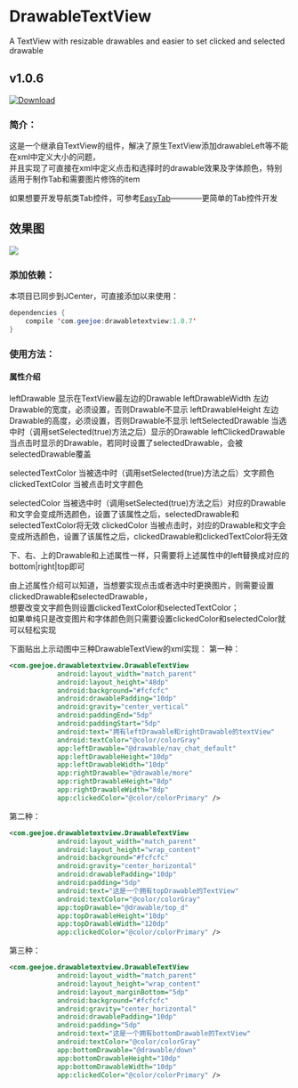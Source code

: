 # DrawableTextView
A TextView with resizable drawables and easier to set clicked and selected drawable

## v1.0.6<br>

[ ![Download](https://api.bintray.com/packages/geejoe/maven/drawabletextview/images/download.svg) ](https://bintray.com/geejoe/maven/drawabletextview/_latestVersion)

### 简介：

这是一个继承自TextView的组件，解决了原生TextView添加drawableLeft等不能在xml中定义大小的问题，<br>
并且实现了可直接在xml中定义点击和选择时的drawable效果及字体颜色，特别适用于制作Tab和需要图片修饰的item<br>

如果想要开发导航类Tab控件，可参考[EasyTab](https://github.com/GeeJoe/EasyTab)————更简单的Tab控件开发

## 效果图
![](https://github.com/GeeJoe/DrawableTextView/raw/master/gif/drawabletextview.gif)

### 添加依赖：

本项目已同步到JCenter，可直接添加以来使用：

```Java
dependencies {
    compile 'com.geejoe:drawabletextview:1.0.7'
}
```

### 使用方法：

#### 属性介绍

leftDrawable 显示在TextView最左边的Drawable
leftDrawableWidth 左边Drawable的宽度，必须设置，否则Drawable不显示
leftDrawableHeight 左边Drawable的高度，必须设置，否则Drawable不显示
leftSelectedDrawable 当选中时（调用setSelected(true)方法之后）显示的Drawable
leftClickedDrawable 当点击时显示的Drawable，若同时设置了selectedDrawable，会被selectedDrawable覆盖

selectedTextColor 当被选中时（调用setSelected(true)方法之后）文字颜色
clickedTextColor 当被点击时文字颜色

selectedColor 当被选中时（调用setSelected(true)方法之后）对应的Drawable和文字会变成所选颜色，设置了该属性之后，selectedDrawable和selectedTextColor将无效
clickedColor 当被点击时，对应的Drawable和文字会变成所选颜色，设置了该属性之后，clickedDrawable和clickedTextColor将无效

下、右、上的Drawable和上述属性一样，只需要将上述属性中的left替换成对应的bottom|right|top即可

由上述属性介绍可以知道，当想要实现点击或者选中时更换图片，则需要设置clickedDrawable和selectedDrawable，<br>
想要改变文字颜色则设置clickedTextColor和selectedTextColor；<br>
如果单纯只是改变图片和字体颜色则只需要设置clickedColor和selectedColor就可以轻松实现

下面贴出上示动图中三种DrawableTextView的xml实现：
第一种：
```xml
<com.geejoe.drawabletextview.DrawableTextView
            android:layout_width="match_parent"
            android:layout_height="48dp"
            android:background="#fcfcfc"
            android:drawablePadding="10dp"
            android:gravity="center_vertical"
            android:paddingEnd="5dp"
            android:paddingStart="5dp"
            android:text="拥有leftDrawable和rightDrawable的textView"
            android:textColor="@color/colorGray"
            app:leftDrawable="@drawable/nav_chat_default"
            app:leftDrawableHeight="10dp"
            app:leftDrawableWidth="10dp"
            app:rightDrawable="@drawable/more"
            app:rightDrawableHeight="8dp"
            app:rightDrawableWidth="8dp"
            app:clickedColor="@color/colorPrimary" />
```
第二种：
```xml
<com.geejoe.drawabletextview.DrawableTextView
            android:layout_width="match_parent"
            android:layout_height="wrap_content"
            android:background="#fcfcfc"
            android:gravity="center_horizontal"
            android:drawablePadding="10dp"
            android:padding="5dp"
            android:text="这是一个拥有topDrawable的TextView"
            android:textColor="@color/colorGray"
            app:topDrawable="@drawable/top_d"
            app:topDrawableHeight="10dp"
            app:topDrawableWidth="120dp"
            app:clickedColor="@color/colorPrimary" />
```
第三种：
```xml
<com.geejoe.drawabletextview.DrawableTextView
            android:layout_width="match_parent"
            android:layout_height="wrap_content"
            android:layout_marginBottom="5dp"
            android:background="#fcfcfc"
            android:gravity="center_horizontal"
            android:drawablePadding="10dp"
            android:padding="5dp"
            android:text="这是一个拥有bottomDrawable的TextView"
            android:textColor="@color/colorGray"
            app:bottomDrawable="@drawable/down"
            app:bottomDrawableHeight="10dp"
            app:bottomDrawableWidth="10dp"
            app:clickedColor="@color/colorPrimary" />
```
